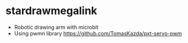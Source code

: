 # stardrawmegalink
- Robotic drawing arm with microbit 
- Using pwmn library https://github.com/TomasKazda/pxt-servo-pwm
